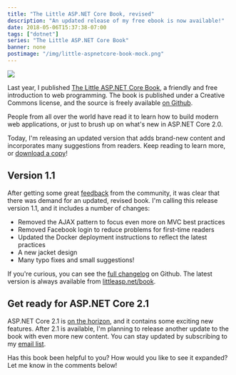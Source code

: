```yaml
---
title: "The Little ASP.NET Core Book, revised"
description: "An updated release of my free ebook is now available!"
date: 2018-05-06T15:37:38-07:00
tags: ["dotnet"]
series: "The Little ASP.NET Core Book"
banner: none
postimage: "/img/little-aspnetcore-book-mock.png"
---
```


<img src="/img/little-aspnetcore-book-mock.png" class="book-hero">

Last year, I published [The Little ASP.NET Core Book][book-landing], a friendly and free introduction to web programming. The book is published under a Creative Commons license, and the source is freely available [on Github][book-github].

People from all over the world have read it to learn how to build modern web applications, or just to brush up on what's new in ASP.NET Core 2.0.

<div class="clear"></div>

Today, I'm releasing an updated version that adds brand-new content and incorporates many suggestions from readers. Keep reading to learn more, or [download a copy][book-landing]!

<!--more-->

## Version 1.1

After getting some great [feedback][issues-all] from the community, it was clear that there was demand for an updated, revised book. I'm calling this release version 1.1, and it includes a number of changes:

* Removed the AJAX pattern to focus even more on MVC best practices
* Removed Facebook login to reduce problems for first-time readers
* Updated the Docker deployment instructions to reflect the latest practices
* A new jacket design
* Many typo fixes and small suggestions!

If you're curious, you can see the [full changelog][release] on Github. The latest version is always available from [littleasp.net/book][book-landing].

## Get ready for ASP.NET Core 2.1

ASP.NET Core 2.1 is [on the horizon][roadmap], and it contains some exciting new features. After 2.1 is available, I'm planning to release another update to the book with even more new content. You can stay updated by subscribing to my <a href="http://eepurl.com/cXACob" target="_blank">email list</a>.

Has this book been helpful to you? How would you like to see it expanded? Let me know in the comments below!


[book-landing]: /book
[book-github]: https://github.com/nbarbettini/little-aspnetcore-book
[roadmap]: https://blogs.msdn.microsoft.com/webdev/2018/02/02/asp-net-core-2-1-roadmap/
[release]: https://github.com/nbarbettini/little-aspnetcore-book/releases
[issues-all]: https://github.com/nbarbettini/little-aspnetcore-book/issues?utf8=%E2%9C%93&q=is%3Aissue
